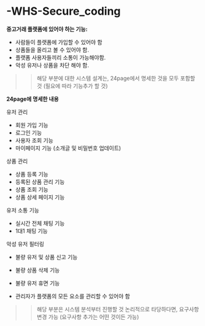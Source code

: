 # -WHS-Secure_coding
**중고거래 플랫폼에 있어야 하는 기능:**

- 사람들이 플랫폼에 가입할 수 있어야 함
- 상품들을 올리고 볼 수 있어야 함.
- 플랫폼 사용자들끼리 소통이 가능해야함.
- 악성 유저나 상품을 차단 해야 함.

>>해당 부분에 대한 시스템 설계는, 24page에서 명세한 것을 모두 포함할 것
(필요에 따라 기능추가 할 것)

**24page에 명세한 내용**

유저 관리

- 회원 가입 기능
- 로그인 기능
- 사용자 조회 기능
- 마이페이지 기능 (소개글 및 비밀번호 업데이트)

상품 관리

- 상품 등록 기능
- 등록된 상품 관리 기능
- 상품 조회 기능
- 상품 상세 페이지 기능

유저 소통 기능

- 실시간 전체 채팅 기능
- 1대1 채팅 기능

악성 유저 필터링

- 불량 유저 및 상품 신고 기능
- 불량 상품 삭제 기능
- 불량 유저 휴면 기능

- 관리자가 플랫폼의 모든 요소를 관리할 수 있어야 함
>>해당 부분은 시스템 분석부터 진행할 것 논리적으로 타당하다면,
요구사항 변경 가능 (요구사항 추가는 어떤 것이든 가능)
